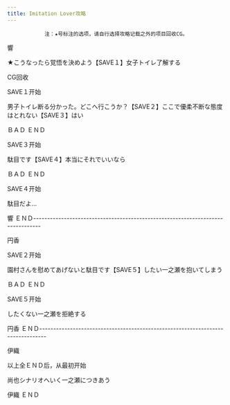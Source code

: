 ```yaml
---
title: Imitation Lover攻略
---
```


                注：★号标注的选项，请自行选择攻略记载之外的项目回收CG。

響

★こうなったら覚悟を決めよう【SAVE１】女子トイレ了解する

CG回收

SAVE１开始

男子トイレ断る分かった。どこへ行こうか？【SAVE２】ここで優柔不断な態度はとれない【SAVE３】はい

ＢＡＤ ＥＮＤ

SAVE３开始

駄目です【SAVE４】本当にそれでいいなら

ＢＡＤ ＥＮＤ

SAVE４开始

駄目だよ…

響 ＥＮＤ--------------------------------------------------------------------------------

円香

SAVE２开始

園村さんを慰めてあげないと駄目です【SAVE５】したい一之瀬を抱いてしまう

ＢＡＤ ＥＮＤ

SAVE５开始

したくない一之瀬を拒絶する

円香 ＥＮＤ--------------------------------------------------------------------------------

伊織

以上全ＥＮＤ后，从最初开始

尚也シナリオへいく一之瀬につきあう

伊織 ＥＮＤ
              
